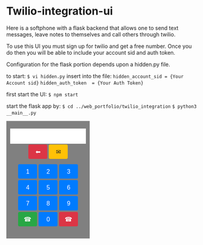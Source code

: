 # Twilio-integration-ui

Here is a softphone with a flask backend that allows
one to send text messages, leave notes to themselves
and call others through twilio.

To use this UI you must sign up for twilio and get
a free number.  Once you do then you will be able to
include your account sid and auth token.

Configuration for the flask portion depends upon
a hidden.py file.  

to start:
    `$ vi hidden.py`
    insert into the file: 
        `hidden_account_sid = {Your Account sid}`
        `hidden_auth_token  = {Your Auth Token}`

first start the UI:
    `$ npm start`

start the flask app by:
    `$ cd ../web_portfolio/twilio_integration`
    `$ python3 __main__.py`


![alt text](./assets/vanilla.png)